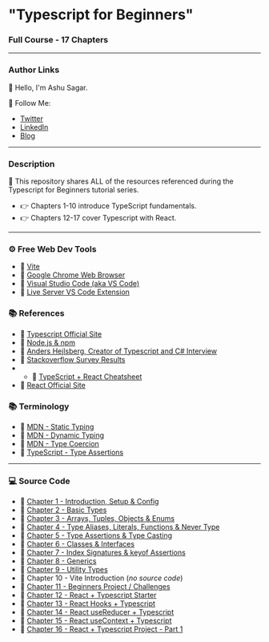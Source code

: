 # "Typescript for Beginners"

### Full Course - 17 Chapters

---

### Author Links

👋 Hello, I'm Ashu Sagar.

🚀 Follow Me:

- [Twitter](https://twitter.com/iashusagar)
- [LinkedIn](https://www.linkedin.com/in/itsashusagar/)
- [Blog](https://iashu.vercel.app)

---

### Description

🚀 This repository shares ALL of the resources referenced during the Typescript for Beginners tutorial series.

- 👉 Chapters 1-10 introduce TypeScript fundamentals. 
- 👉 Chapters 12-17 cover Typescript with React. 

---

### ⚙ Free Web Dev Tools
- 🔗 [Vite](https://vitejs.dev/)
- 🔗 [Google Chrome Web Browser](https://google.com/chrome/)
- 🔗 [Visual Studio Code (aka VS Code)](https://code.visualstudio.com/)
- 🔗 [Live Server VS Code Extension](https://marketplace.visualstudio.com/items?itemName=ritwickdey.LiveServer)

### 📚 References
- 🔗 [Typescript Official Site](https://www.typescriptlang.org/)
- 🔗 [Node.js & npm](https://nodejs.org/)
- 🔗 [Anders Hejlsberg, Creator of Typescript and C# Interview](https://dev.to/destrodevshow/typescript-and-c-both-created-by-the-same-person-named-anders-hejlsberg-42g4)
- 🔗 [Stackoverflow Survey Results](https://survey.stackoverflow.co/2022/#technology-most-popular-technologies)
- - 🔗 [TypeScript + React Cheatsheet](https://github.com/typescript-cheatsheets/react)
- 🔗 [React Official Site](https://reactjs.org/)
  
### 📚 Terminology
- 🔗 [MDN - Static Typing](https://developer.mozilla.org/en-US/docs/Glossary/Static_typing)
- 🔗 [MDN - Dynamic Typing](https://developer.mozilla.org/en-US/docs/Glossary/Dynamic_typing)
- 🔗 [MDN - Type Coercion](https://developer.mozilla.org/en-US/docs/Glossary/Type_coercion)
- 🔗 [TypeScript - Type Assertions](https://www.typescriptlang.org/docs/handbook/2/everyday-types.html#type-assertions)

---

### 💻 Source Code

- 🔗 [Chapter 1 - Introduction, Setup & Config](https://github.com/itsashusagar/typescript-course/tree/main/lesson01)
- 🔗 [Chapter 2 - Basic Types](https://github.com/itsashusagar/typescript-course/tree/main/lesson02)
- 🔗 [Chapter 3 - Arrays, Tuples, Objects & Enums](https://github.com/itsashusagar/typescript-course/tree/main/lesson03)
- 🔗 [Chapter 4 - Type Aliases, Literals, Functions & Never Type](https://github.com/itsashusagar/typescript-course/tree/main/lesson04)
- 🔗 [Chapter 5 - Type Assertions & Type Casting](https://github.com/itsashusagar/typescript-course/tree/main/lesson05)
- 🔗 [Chapter 6 - Classes & Interfaces](https://github.com/itsashusagar/typescript-course/tree/main/lesson06)
- 🔗 [Chapter 7 - Index Signatures & keyof Assertions](https://github.com/itsashusagar/typescript-course/tree/main/lesson07)
- 🔗 [Chapter 8 - Generics](https://github.com/itsashusagar/typescript-course/tree/main/lesson08)
- 🔗 [Chapter 9 - Utility Types](https://github.com/itsashusagar/typescript-course/tree/main/lesson09)
- 🔗 Chapter 10 - Vite Introduction (_no source code_)
- 🔗 [Chapter 11 - Beginners Project / Challenges](https://github.com/itsashusagar/typescript-course/tree/main/lesson11)
- 🔗 [Chapter 12 - React + Typescript Starter](https://github.com/itsashusagar/typescript-course/tree/main/lesson12)
- 🔗 [Chapter 13 - React Hooks + Typescript](https://github.com/itsashusagar/typescript-course/tree/main/lesson13)
- 🔗 [Chapter 14 - React useReducer + Typescript](https://github.com/itsashusagar/typescript-course/tree/main/lesson14)
- 🔗 [Chapter 15 - React useContext + Typescript](https://github.com/itsashusagar/typescript-course/tree/main/lesson15)
- 🔗 [Chapter 16 - React + Typescript Project - Part 1](https://github.com/itsashusagar/typescript-course/tree/main/lesson16)

